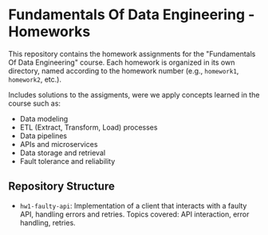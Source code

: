 # Fundamentals Of Data Engineering - Homeworks

This repository contains the homework assignments for the "Fundamentals Of Data Engineering" course. Each homework is organized in its own directory, named according to the homework number (e.g., `homework1`, `homework2`, etc.).


Includes solutions to the assigments, were we apply concepts learned in the course such as:
- Data modeling
- ETL (Extract, Transform, Load) processes
- Data pipelines
- APIs and microservices
- Data storage and retrieval
- Fault tolerance and reliability

## Repository Structure
- `hw1-faulty-api`: Implementation of a client that interacts with a faulty API, handling errors and retries. Topics covered: API interaction, error handling, retries.
